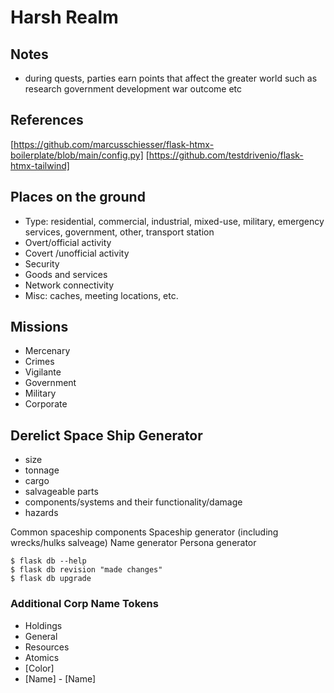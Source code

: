# Harsh Realm

## Notes

* during quests, parties earn points that affect the greater world such as research government development war outcome etc

## References

[https://github.com/marcusschiesser/flask-htmx-boilerplate/blob/main/config.py]
[https://github.com/testdrivenio/flask-htmx-tailwind]

## Places on the ground
* Type: residential, commercial, industrial, mixed-use, military, emergency services, government, other, transport station
* Overt/official activity
* Covert /unofficial activity
* Security
* Goods and services
* Network connectivity
* Misc: caches, meeting locations, etc.

## Missions

* Mercenary
* Crimes
* Vigilante
* Government
* Military
* Corporate

## Derelict Space Ship Generator

* size
* tonnage
* cargo
* salvageable parts
* components/systems and their functionality/damage
* hazards


Common spaceship components
Spaceship generator (including wrecks/hulks salveage)
Name generator
Persona generator

```shell
$ flask db --help
$ flask db revision "made changes"
$ flask db upgrade
```

### Additional Corp Name Tokens
* Holdings
* General
* Resources
* Atomics
* [Color]
* [Name] - [Name]